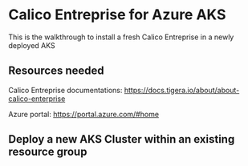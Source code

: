 # Calico Entreprise for Azure AKS
This is the walkthrough to install a fresh Calico Entreprise in a newly deployed AKS

## Resources needed
Calico Entreprise documentations:
https://docs.tigera.io/about/about-calico-enterprise

Azure portal:
https://portal.azure.com/#home

## Deploy a new AKS Cluster within an existing resource group
